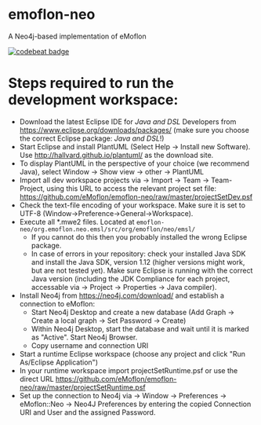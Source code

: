 # emoflon-neo
A Neo4j-based implementation of eMoflon

[![codebeat badge](https://codebeat.co/badges/3c0e1804-9cfb-4551-ac76-6456a2e06c6d)](https://codebeat.co/projects/github-com-emoflon-emoflon-neo-master)

# Steps required to run the development workspace:
- Download the latest Eclipse IDE for *Java and DSL* Developers from https://www.eclipse.org/downloads/packages/  (make sure you choose the correct Eclipse package: *Java and DSL*!)
- Start Eclipse and install PlantUML (Select Help -> Install new Software). Use http://hallvard.github.io/plantuml/ as the download site.
- To display PlantUML in the perspective of your choice (we recommend Java), select Window -> Show view -> other -> PlantUML
- Import all dev workspace projects via -> Import -> Team -> Team-Project, using this URL to access the relevant project set file: https://github.com/eMoflon/emoflon-neo/raw/master/projectSetDev.psf
- Check the text-file encoding of your workspace. Make sure it is set to UTF-8 (Window->Preference->General->Workspace).
- Execute all \*.mwe2 files. Located at `emoflon-neo/org.emoflon.neo.emsl/src/org/emoflon/neo/emsl/`
  * If you cannot do this then you probably installed the wrong Eclipse package.
  * In case of errors in your repository: check your installed Java SDK and install the Java SDK, version 1.12 (higher versions might work, but are not tested yet). Make sure Eclipse is running with the correct Java version (including the JDK Compliance for each project, accessable via -> Project -> Properties -> Java compiler). 
- Install Neo4j from https://neo4j.com/download/ and establish a connection to eMoflon:
  * Start Neo4j Desktop and create a new database (Add Graph -> Create a local graph -> Set Password -> Create)
  * Within Neo4j Desktop, start the database and wait until it is marked as "Active". Start Neo4j Browser.
  * Copy username and connection URI
- Start a runtime Eclipse workspace (choose any project and click "Run As/Eclipse Application")
- In your runtime workspace import projectSetRuntime.psf or use the direct URL https://github.com/eMoflon/emoflon-neo/raw/master/projectSetRuntime.psf
- Set up the connection to Neo4j via -> Window -> Preferences -> eMoflon::Neo -> Neo4J Preferences by entering the copied Connection URI and User and the assigned Password.
